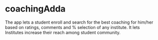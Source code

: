 # coachingAdda
The app lets a student enroll and search for the best coaching for him/her based on ratings, comments and % selection of any institute. It lets Institutes increase their reach among student community.

